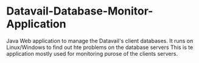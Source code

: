 # Datavail-Database-Monitor-Application
Java Web application to manage the Datavail's client databases. It runs on Linux/Windows to find out hte problems on the database servers
This is te application mostly used for monitoring purose of the clients servers.
